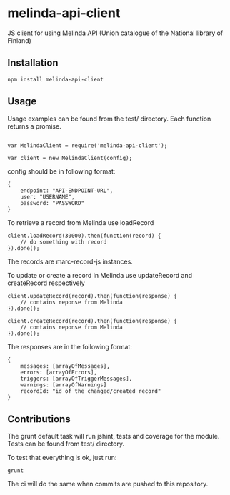 # melinda-api-client

JS client for using Melinda API (Union catalogue of the National library of Finland)


## Installation

```
npm install melinda-api-client
```

## Usage

Usage examples can be found from the test/ directory. Each function returns a promise.

```

var MelindaClient = require('melinda-api-client');

var client = new MelindaClient(config);

```

config should be in following format:
```
{
	endpoint: "API-ENDPOINT-URL",
	user: "USERNAME",
	password: "PASSWORD"
}
```


To retrieve a record from Melinda use loadRecord
```
client.loadRecord(30000).then(function(record) {
	// do something with record
}).done();

```
The records are marc-record-js instances.



To update or create a record in Melinda use updateRecord and createRecord respectively
```
client.updateRecord(record).then(function(response) {
	// contains reponse from Melinda
}).done();

client.createRecord(record).then(function(response) {
	// contains reponse from Melinda
}).done();

```

The responses are in the following format:

```
{
	messages: [arrayOfMessages],
	errors: [arrayOfErrors],
	triggers: [arrayOfTriggerMessages],
	warnings: [arrayOfWarnings]
	recordId: "id of the changed/created record"
}
```

## Contributions

The grunt default task will run jshint, tests and coverage for the module. Tests can be found from test/ directory.

To test that everything is ok, just run:
```
grunt
```

The ci will do the same when commits are pushed to this repository.
